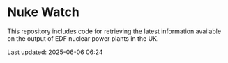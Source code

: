 # Nuke Watch

This repository includes code for retrieving the latest information available on the output of EDF nuclear power plants in the UK.

Last updated: 2025-06-06 06:24